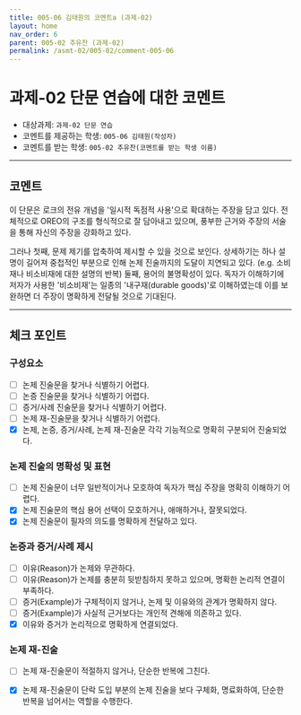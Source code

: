```yaml
---
title: 005-06 김태원의 코멘트a (과제-02)
layout: home
nav_order: 6
parent: 005-02 추유찬 (과제-02)
permalink: /asmt-02/005-02/comment-005-06
---
```


# 과제-02 단문 연습에 대한 코멘트

- 대상과제: `과제-02 단문 연습`
- 코멘트를 제공하는 학생: `005-06 김태원(작성자)` 
- 코멘트를 받는 학생: `005-02 추유찬(코멘트를 받는 학생 이름)` 

---

## 코멘트

이 단문은 로크의 전유 개념을 '일시적 독점적 사용'으로 확대하는 주장을 담고 있다. 전체적으로 OREO의 구조를 형식적으로 잘 담아내고 있으며, 풍부한 근거와 주장의 서술을 통해 자신의 주장을 강화하고 있다.

그러나 첫째, 문제 제기를 압축하여 제시할 수 있을 것으로 보인다. 상세하기는 하나 설명이 길어져 중첩적인 부분으로 인해 논제 진술까지의 도달이 지연되고 있다. (e.g. 소비재나 비소비재에 대한 설명의 반복)
둘째, 용어의 불명확성이 있다. 독자가 이해하기에 저자가 사용한 '비소비재'는 일종의 '내구재(durable goods)'로 이해하였는데 이를 보완하면 더 주장이 명확하게 전달될 것으로 기대된다.

---

## 체크 포인트

### **구성요소**
- [ ] 논제 진술문을 찾거나 식별하기 어렵다.
- [ ] 논증 진술문을 찾거나 식별하기 어렵다.
- [ ] 증거/사례 진술문을 찾거나 식별하기 어렵다.
- [ ] 논제 재-진술문을 찾거나 식별하기 어렵다.
- [x] 논제, 논증, 증거/사례, 논제 재-진술문 각각 기능적으로 명확히 구분되어 진술되었다.

### **논제 진술의 명확성 및 표현**  
- [ ] 논제 진술문이 너무 일반적이거나 모호하여 독자가 핵심 주장을 명확히 이해하기 어렵다.  
- [x] 논제 진술문의 핵심 용어 선택이 모호하거나, 애매하거나, 잘못되었다.  
- [x] 논제 진술문이 필자의 의도를 명확하게 전달하고 있다.  

### **논증과 증거/사례 제시**  
- [ ] 이유(Reason)가 논제와 무관하다.
- [ ] 이유(Reason)가 논제를 충분히 뒷받침하지 못하고 있으며, 명확한 논리적 연결이 부족하다.  
- [ ] 증거(Example)가 구체적이지 않거나, 논제 및 이유와의 관계가 명확하지 않다. 
- [ ] 증거(Example)가 사실적 근거보다는 개인적 견해에 의존하고 있다.  
- [x] 이유와 증거가 논리적으로 명확하게 연결되었다.  

### **논제 재-진술**  
- [ ] 논제 재-진술문이 적절하지 않거나, 단순한 반복에 그친다.   
- [x] 논제 재-진술문이 단락 도입 부분의 논제 진술을 보다 구체화, 명료화하여, 단순한 반복을 넘어서는 역할을 수행한다.  

